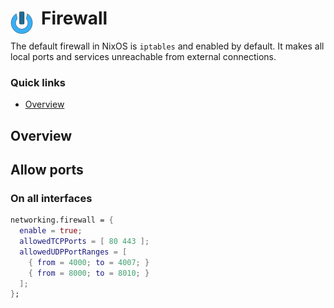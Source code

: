 # Firewall <img style="margin: 6px 13px 0px 0px" align="left" src="../../data/images/logo_36x36.png" />

The default firewall in NixOS is `iptables` and enabled by default. It makes all local ports and 
services unreachable from external connections.

### Quick links
* [Overview](#overview)

## Overview

## Allow ports

### On all interfaces
```nix
networking.firewall = {
  enable = true;
  allowedTCPPorts = [ 80 443 ];
  allowedUDPPortRanges = [
    { from = 4000; to = 4007; }
    { from = 8000; to = 8010; }
  ];
};
```
